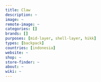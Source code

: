```yaml
---
title: Claw
description: ~
image: ~
remote-image: ~
categories: []
brands: []
purposes: [mid-layer, shell-layer, hikk]
types: [backpack]
countries: [indonesia]
website: ~
shop: ~
store-finder: ~
about: ~
wiki: ~
---
```


